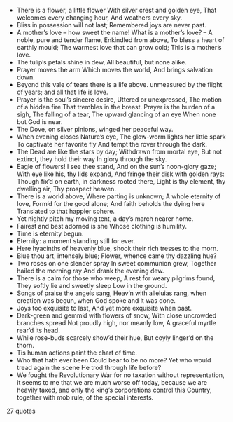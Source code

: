  - There is a flower, a little flower With silver crest and golden eye, That welcomes every changing hour, And weathers every sky.
 - Bliss in possession will not last; Remembered joys are never past.
 - A mother’s love – how sweet the name! What is a mother’s love? – A noble, pure and tender flame, Enkindled from above, To bless a heart of earthly mould; The warmest love that can grow cold; This is a mother’s love.
 - The tulip’s petals shine in dew, All beautiful, but none alike.
 - Prayer moves the arm Which moves the world, And brings salvation down.
 - Beyond this vale of tears there is a life above. unmeasured by the flight of years; and all that life is love.
 - Prayer is the soul’s sincere desire, Uttered or unexpressed, The motion of a hidden fire That trembles in the breast. Prayer is the burden of a sigh, The falling of a tear, The upward glancing of an eye When none but God is near.
 - The Dove, on silver pinions, winged her peaceful way.
 - When evening closes Nature’s eye, The glow-worm lights her little spark To captivate her favorite fly And tempt the rover through the dark.
 - The Dead are like the stars by day; Withdrawn from mortal eye, But not extinct, they hold their way In glory through the sky.
 - Eagle of flowers! I see thee stand, And on the sun’s noon-glory gaze; With eye like his, thy lids expand, And fringe their disk with golden rays: Though fix’d on earth, in darkness rooted there, Light is thy element, thy dwelling air, Thy prospect heaven.
 - There is a world above, Where parting is unknown; A whole eternity of love, Form’d for the good alone; And faith beholds the dying here Translated to that happier sphere.
 - Yet nightly pitch my moving tent, a day’s march nearer home.
 - Fairest and best adorned is she Whose clothing is humility.
 - Time is eternity begun.
 - Eternity: a moment standing still for ever.
 - Here hyacinths of heavenly blue, shook their rich tresses to the morn.
 - Blue thou art, intensely blue; Flower, whence came thy dazzling hue?
 - Two roses on one slender spray In sweet communion grew, Together hailed the morning ray And drank the evening dew.
 - There is a calm for those who weep, A rest for weary pilgrims found, They softly lie and sweetly sleep Low in the ground.
 - Songs of praise the angels sang, Heav’n with alleluias rang, when creation was begun, when God spoke and it was done.
 - Joys too exquisite to last, And yet more exquisite when past.
 - Dark-green and gemm’d with flowers of snow, With close uncrowded branches spread Not proudly high, nor meanly low, A graceful myrtle rear’d its head.
 - While rose-buds scarcely show’d their hue, But coyly linger’d on the thorn.
 - Tis human actions paint the chart of time.
 - Who that hath ever been Could bear to be no more? Yet who would tread again the scene He trod through life before?
 - We fought the Revolutionary War for no taxation without representation, it seems to me that we are much worse off today, because we are heavily taxed, and only the king’s corporations control this Country, together with mob rule, of the special interests.

27 quotes